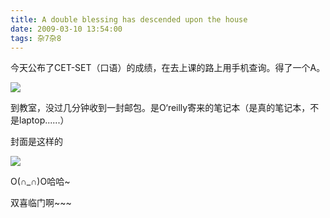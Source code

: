 ```yaml
---
title: A double blessing has descended upon the house
date: 2009-03-10 13:54:00
tags: 杂7杂8
---
```

今天公布了CET-SET（口语）的成绩，在去上课的路上用手机查询。得了一个A。

![](https://p-blog.csdn.net/images/p_blog_csdn_net/cuipengfei1/EntryImages/20090310/2009-03-10_13-52-19.jpg)

到教室，没过几分钟收到一封邮包。是O‘reilly寄来的笔记本（是真的笔记本，不是laptop......）

封面是这样的

![](http://image.2knowledge.net/book/100001-110000/100073/cover/normal.png)

O(∩_∩)O哈哈~

双喜临门啊~~~



